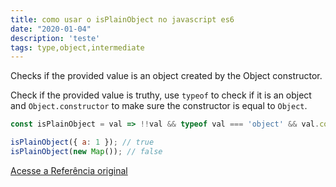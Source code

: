 ```yaml
---
title: como usar o isPlainObject no javascript es6
date: "2020-01-04"
description: 'teste'
tags: type,object,intermediate
---
```


Checks if the provided value is an object created by the Object constructor.

Check if the provided value is truthy, use `typeof` to check if it is an object and `Object.constructor` to make sure the constructor is equal to `Object`.

```js
const isPlainObject = val => !!val && typeof val === 'object' && val.constructor === Object;
```

```js
isPlainObject({ a: 1 }); // true
isPlainObject(new Map()); // false
```


[Acesse a Referência original](http://github.com/30-seconds/)
